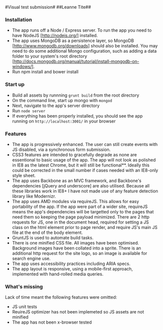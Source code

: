 #Visual test submission#
##Leanne Tite##

### Installation ###
- The app runs off a Node / Express server. To run the app you need to have NodeJS [http://nodejs.org/] installed.
- The app uses MongoDB as a persistence layer, so MongoDB [http://www.mongodb.org/downloads] should also be installed. You may need to do some additional Mongo configuration, such as adding a data folder to your system's root directory [http://docs.mongodb.org/manual/tutorial/install-mongodb-on-windows/].
- Run npm install and bower install


### Start up ###
- Build all assets by runnning ```grunt build``` from the root directory
- On the command line, start up mongo with ```mongod```
- Next, navigate to the app's server directory
- Run ```node server```
- If everything has been properly installed, you should see the app running on ```http://localhost:3001/``` in your browser


### Features ###
- The app is progressively enhanced. The user can still create events with JS disabled, via a synchronous form submission.
- CSS3 features are intended to gracefully degrade as none are essentional to basic usage of the app. The app will not look as polished in IE8 as the latest Chrome, but it will still be functional**. Ideally this could be corrected in the small number if cases needed with an IE8-only style sheet.
- The app uses Backbone as an MVC framework, and Backbone's dependencies [jQuery and underscore] are also utilised. Because all these libraries work in IE8+ I have not made use of any feature detection library like Modernizr.
- The app uses AMD modules via requireJS. This allows for easy portability of the app. If the app were part of a wider site, requireJS means the app's dependencies will be targetted only to the pages that need them so keeping the page payload minimized. There are 2 http requests for JS, one in the document head, required for setting a JS class on the html element prior to page render, and require JS's main JS file at the end of the body element.
- GruntJS is used to automate build tasks.
- There is one minified CSS file. All images have been optimised. Background images have been collated into a sprite. There is an additional http request for the site logo, so an image is available for search engine use.
- The app uses accessibility practices including ARIA specs.
- The app layout is responsive, using a mobile-first approach, implemented with hand-rolled media queries.

### What's missing ###
Lack of time meant the following features were omitted:

- JS unit tests 
- ReuireJS optimizer has not been implemeted so JS assets are not minified  
- The app has not been x-browser tested

